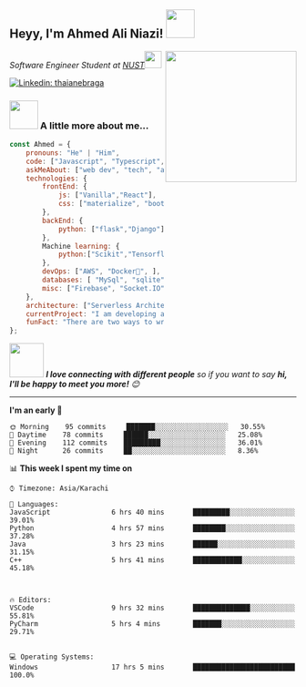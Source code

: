 <h2>Heyy, I'm Ahmed Ali Niazi! <img src="https://media.giphy.com/media/12oufCB0MyZ1Go/giphy.gif" width="50"></h2>
<img align='right' src="https://media.giphy.com/media/M9gbBd9nbDrOTu1Mqx/giphy.gif" width="230">
<p><em>Software Engineer Student at <a href="https://nust.edu.pk/">NUST</a><img src="https://media.giphy.com/media/WUlplcMpOCEmTGBtBW/giphy.gif" width="30"> 
</em></p>

[![Linkedin: thaianebraga](https://img.shields.io/badge/-ahmed-blue?style=flat-square&logo=Linkedin&logoColor=white&link=https://www.linkedin.com/in/ahmed-ali-90091b1b9/)](https://www.linkedin.com/in/ahmed-ali-90091b1b9/)



### <img src="https://media.giphy.com/media/VgCDAzcKvsR6OM0uWg/giphy.gif" width="50"> A little more about me...  

```javascript
const Ahmed = {
    pronouns: "He" | "Him",
    code: ["Javascript", "Typescript", "Python", "Java"],
    askMeAbout: ["web dev", "tech", "app dev", "photography","Graphic Designing"],
    technologies: {
        frontEnd: {
            js: ["Vanilla","React"],
            css: ["materialize", "bootstrap"]
        },
        backEnd: {
            python: ["flask","Django"]
        },
        Machine learning: {
            python:["Scikit","Tensorflow","Keras","Pytorch"]
        },
        devOps: ["AWS", "Docker🐳", ],
        databases: [ "MySql", "sqlite"],
        misc: ["Firebase", "Socket.IO", "selenium", "open-cv"]
    },
    architecture: ["Serverless Architecture", "Progressive web applications", "Single page applications"],
    currentProject: "I am developing a webapp capable to predict your day to day sales hence reducing your business risk even before you start it",
    funFact: "There are two ways to write error-free programs; only the third one works"
};
```

<img src="https://media.giphy.com/media/LnQjpWaON8nhr21vNW/giphy.gif" width="60"> <em><b>I love connecting with different people</b> so if you want to say <b>hi, I'll be happy to meet you more!</b> 😊</em>

---
<!--START_SECTION:waka-->
**I'm an early 🐤** 

```text
🌞 Morning    95 commits     ███████░░░░░░░░░░░░░░░░░░   30.55% 
🌆 Daytime    78 commits     ██████░░░░░░░░░░░░░░░░░░░   25.08% 
🌃 Evening    112 commits    █████████░░░░░░░░░░░░░░░░   36.01% 
🌙 Night      26 commits     ██░░░░░░░░░░░░░░░░░░░░░░░   8.36%

```


📊 **This week I spent my time on** 

```text
⌚︎ Timezone: Asia/Karachi

💬 Languages: 
JavaScript               6 hrs 40 mins       █████████░░░░░░░░░░░░░░░░   39.01% 
Python                   4 hrs 57 mins       ████████░░░░░░░░░░░░░░░░░   37.28%
Java                     3 hrs 23 mins       ██████░░░░░░░░░░░░░░░░░░░   31.15%
C++                      5 hrs 41 mins       ████████████░░░░░░░░░░░░░   45.18%



🔥 Editors: 
VSCode                   9 hrs 32 mins       ██████████████░░░░░░░░░░░   55.81% 
PyCharm                  5 hrs 4 mins        ███████░░░░░░░░░░░░░░░░░░   29.71% 


💻 Operating Systems: 
Windows                  17 hrs 5 mins       █████████████████████████   100.0%

```
<!--END_SECTION:waka-->

